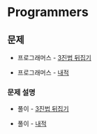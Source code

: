 # Programmers

## 문제

- 프로그래머스 - [3진법 뒤집기](https://programmers.co.kr/learn/courses/30/lessons/68935)

- 프로그래머스 - [내적](https://programmers.co.kr/learn/courses/30/lessons/70128)

### 문제 설명

- 풀이 - [3진법 뒤집기](https://github.com/Meantint/Programmers/tree/master/Lv1/3%EC%A7%84%EB%B2%95%20%EB%92%A4%EC%A7%91%EA%B8%B0)

- 풀이 - [내적](https://github.com/Meantint/Programmers/tree/master/Lv1/%EB%82%B4%EC%A0%81)
